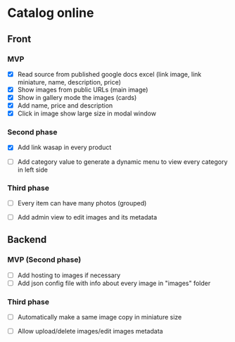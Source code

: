# Catalog online



## Front

### MVP

- [x] Read source from published google docs excel (link image, link miniature, name, description, price)
- [x] Show images from public URLs (main image)
- [x] Show in gallery mode the images (cards)
- [x] Add name, price and description
- [x] Click in image show large size in modal window

### Second phase

- [x] Add link wasap in every product

- [ ] Add category value to generate a dynamic menu to view every category in left side

### Third phase

- [ ] Every item can have many photos (grouped)

- [ ] Add admin view to edit images and its metadata



## Backend

### MVP (Second phase)

- [ ] Add hosting to images if necessary
- [ ] Add json config file with info about every image in "images" folder

### Third phase

- [ ] Automatically make a same image copy in miniature size
- [ ] Allow upload/delete images/edit images metadata

